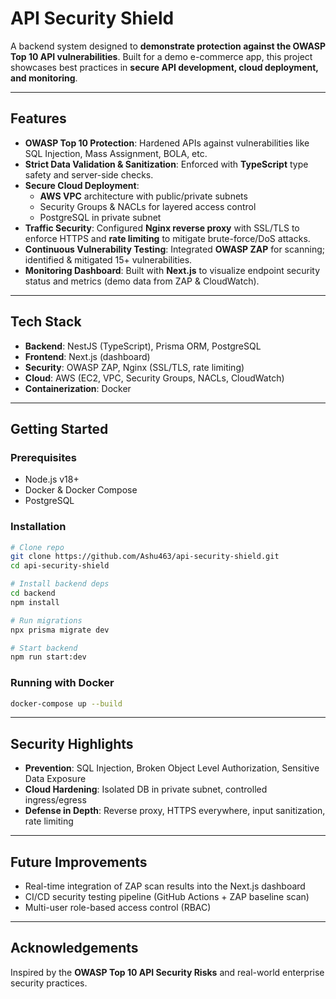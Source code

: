 # API Security Shield  

A backend system designed to **demonstrate protection against the OWASP Top 10 API vulnerabilities**. Built for a demo e-commerce app, this project showcases best practices in **secure API development, cloud deployment, and monitoring**.  

---

## Features  
- **OWASP Top 10 Protection**: Hardened APIs against vulnerabilities like SQL Injection, Mass Assignment, BOLA, etc.  
- **Strict Data Validation & Sanitization**: Enforced with **TypeScript** type safety and server-side checks.  
- **Secure Cloud Deployment**:  
  - **AWS VPC** architecture with public/private subnets  
  - Security Groups & NACLs for layered access control  
  - PostgreSQL in private subnet  
- **Traffic Security**: Configured **Nginx reverse proxy** with SSL/TLS to enforce HTTPS and **rate limiting** to mitigate brute-force/DoS attacks.  
- **Continuous Vulnerability Testing**: Integrated **OWASP ZAP** for scanning; identified & mitigated 15+ vulnerabilities.  
- **Monitoring Dashboard**: Built with **Next.js** to visualize endpoint security status and metrics (demo data from ZAP & CloudWatch).  

---

## Tech Stack  
- **Backend**: NestJS (TypeScript), Prisma ORM, PostgreSQL  
- **Frontend**: Next.js (dashboard)  
- **Security**: OWASP ZAP, Nginx (SSL/TLS, rate limiting)  
- **Cloud**: AWS (EC2, VPC, Security Groups, NACLs, CloudWatch)  
- **Containerization**: Docker  

---

## Getting Started  

### Prerequisites  
- Node.js v18+  
- Docker & Docker Compose  
- PostgreSQL  

### Installation  
```bash
# Clone repo
git clone https://github.com/Ashu463/api-security-shield.git
cd api-security-shield

# Install backend deps
cd backend
npm install

# Run migrations
npx prisma migrate dev

# Start backend
npm run start:dev
```

### Running with Docker  
```bash
docker-compose up --build
```

---

## Security Highlights  
- **Prevention**: SQL Injection, Broken Object Level Authorization, Sensitive Data Exposure  
- **Cloud Hardening**: Isolated DB in private subnet, controlled ingress/egress  
- **Defense in Depth**: Reverse proxy, HTTPS everywhere, input sanitization, rate limiting  

---

## Future Improvements  
- Real-time integration of ZAP scan results into the Next.js dashboard  
- CI/CD security testing pipeline (GitHub Actions + ZAP baseline scan)  
- Multi-user role-based access control (RBAC)  

---

## Acknowledgements  
Inspired by the **OWASP Top 10 API Security Risks** and real-world enterprise security practices.  
